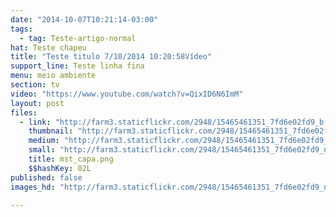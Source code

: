```yaml
---
date: "2014-10-07T10:21:14-03:00"
tags:
  - tag: Teste-artigo-normal
hat: Teste chapeu
title: "Teste titulo 7/10/2014 10:20:58Vídeo"
support_line: Teste linha fina
menu: meio ambiente
section: tv
video: "https://www.youtube.com/watch?v=QixID6N6ImM"
layout: post
files:
  - link: "http://farm3.staticflickr.com/2948/15465461351_7fd6e02fd9_b.jpg"
    thumbnail: "http://farm3.staticflickr.com/2948/15465461351_7fd6e02fd9_t.jpg"
    medium: "http://farm3.staticflickr.com/2948/15465461351_7fd6e02fd9_z.jpg"
    small: "http://farm3.staticflickr.com/2948/15465461351_7fd6e02fd9_n.jpg"
    title: mst_capa.png
    $$hashKey: 02L
published: false
images_hd: "http://farm3.staticflickr.com/2948/15465461351_7fd6e02fd9_n.jpg"

---
```

